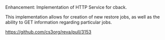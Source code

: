 Enhancement: Implementation of HTTP Service for cback.

This implementation allows for creation of new restore jobs, as well as the ability to GET information regarding particular jobs.

https://github.com/cs3org/reva/pull/3153